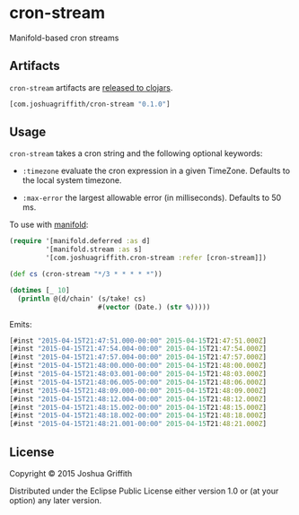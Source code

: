# cron-stream

Manifold-based cron streams

## Artifacts

`cron-stream` artifacts are
[released to clojars](https://clojars.org/com.joshuagriffith/cron-stream).

```clj
[com.joshuagriffith/cron-stream "0.1.0"]
```

## Usage

`cron-stream` takes a cron string and the following optional keywords:

  - `:timezone` evaluate the cron expression in a given
    TimeZone. Defaults to the local system timezone.
  
  - `:max-error` the largest allowable error (in
    milliseconds). Defaults to 50 ms.

To use with [manifold](https://github.com/ztellman/manifold):

```clj
(require '[manifold.deferred :as d]
         '[manifold.stream :as s]
         '[com.joshuagriffith.cron-stream :refer [cron-stream]])

(def cs (cron-stream "*/3 * * * * *"))

(dotimes [_ 10]
  (println @(d/chain' (s/take! cs)
                      #(vector (Date.) (str %)))))
```

Emits:

```clj
[#inst "2015-04-15T21:47:51.000-00:00" 2015-04-15T21:47:51.000Z]
[#inst "2015-04-15T21:47:54.004-00:00" 2015-04-15T21:47:54.000Z]
[#inst "2015-04-15T21:47:57.004-00:00" 2015-04-15T21:47:57.000Z]
[#inst "2015-04-15T21:48:00.000-00:00" 2015-04-15T21:48:00.000Z]
[#inst "2015-04-15T21:48:03.001-00:00" 2015-04-15T21:48:03.000Z]
[#inst "2015-04-15T21:48:06.005-00:00" 2015-04-15T21:48:06.000Z]
[#inst "2015-04-15T21:48:09.000-00:00" 2015-04-15T21:48:09.000Z]
[#inst "2015-04-15T21:48:12.004-00:00" 2015-04-15T21:48:12.000Z]
[#inst "2015-04-15T21:48:15.002-00:00" 2015-04-15T21:48:15.000Z]
[#inst "2015-04-15T21:48:18.002-00:00" 2015-04-15T21:48:18.000Z]
[#inst "2015-04-15T21:48:21.001-00:00" 2015-04-15T21:48:21.000Z]
```

## License

Copyright © 2015 Joshua Griffith

Distributed under the Eclipse Public License either version 1.0 or (at
your option) any later version.
